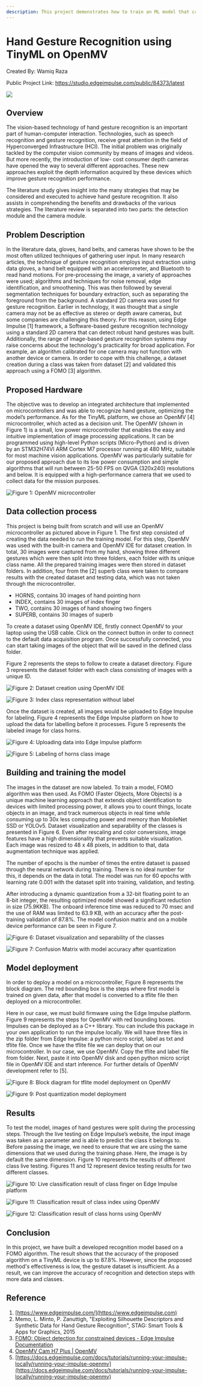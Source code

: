```yaml
---
description: This project demonstrates how to train an ML model that can perform gesture recognition using computer vision on Edge Impulse.
---
```


# Hand Gesture Recognition using TinyML on OpenMV

Created By:
Wamiq Raza 

Public Project Link:
https://studio.edgeimpulse.com/public/84373/latest

![](.gitbook/assets/hand-gesture-recognition/intro.jpg)

## Overview
The vision-based technology of hand gesture recognition is an important part of human-computer interaction. Technologies, such as speech recognition and gesture recognition, receive great attention in the field of Hyperconverged Infrastructure (HCI). The initial problem was originally tackled by the computer vision community by means of images and videos. But more recently, the introduction of low- cost consumer depth cameras have opened the way to several different approaches. These new approaches exploit the depth information acquired by these devices which improve gesture recognition performance. 

The literature study gives insight into the many strategies that may be considered and executed to achieve hand gesture recognition. It also assists in comprehending the benefits and drawbacks of the various strategies. The literature review is separated into two parts: the detection module and the camera module.

## Problem Description
In the literature data, gloves, hand belts, and cameras have shown to be the most often utilized techniques of gathering user input. In many research articles, the technique of gesture recognition employs input extraction using data gloves, a hand belt equipped with an accelerometer, and Bluetooth to read hand motions. For pre-processing the image, a variety of approaches were used; algorithms and techniques for noise removal, edge identification, and smoothening. This was then followed by several segmentation techniques for boundary extraction, such as separating the foreground from the background. A standard 2D camera was used for gesture recognition. Earlier in technology, it was thought that a single camera may not be as effective as stereo or depth aware cameras, but some companies are challenging this theory. For this reason, using Edge Impulse [1] framework, a Software-based gesture recognition technology using a standard 2D camera that can detect robust hand gestures was built. Additionally, the range of image-based gesture recognition systems may raise concerns about the technology's practicality for broad application. For example, an algorithm calibrated for one camera may not function with another device or camera. In order to cope with this challenge, a dataset creation during a class was taken from dataset [2] and validated this approach using a FOMO [3] algorithm.

## Proposed Hardware
The objective was to develop an integrated architecture that implemented on microcontrollers and was able to recognize hand gesture, optimizing the model’s performance. As for the TinyML platform, we chose an OpenMV [4] microcontroller, which acted as a decision unit. The OpenMV (shown in Figure 1) is a small, low power microcontroller that enables the easy and intuitive implementation of image processing applications. It can be programmed using high-level Python scripts (Micro-Python) and is driven by an STM32H74VI ARM Cortex M7 processor running at 480 MHz, suitable for most machine vision applications. OpenMV was particularly suitable for our proposed approach due to its low power consumption and simple algorithms that will run between 25-50 FPS on QVGA (320x240) resolutions and below. It is equipped with a high-performance camera that we used to collect data for the mission purposes.

![Figure 1: OpenMV microcontroller](.gitbook/assets/hand-gesture-recognition/openmv.jpg)

## Data collection process
This project is being built from scratch and will use an OpenMV microcontroller as pictured above in Figure 1. The first step consisted of creating the data needed to run the training model. For this step, OpenMV was used with the built-in camera and OpenMV IDE for dataset creation. In total, 30 images were captured from my hand, showing three different gestures which were then split into three folders, each folder with its unique class name. All the prepared training images were then stored in dataset folders. In addition, four from the [2] superb class were taken to compare results with the created dataset and testing data, which was not taken through the microcontroller.
 - HORNS, contains 30 images of hand pointing horn
 - INDEX, contains 30 images of index finger
 - TWO, contains 30 images of hand showing two fingers
 - SUPERB, contains 30 images of superb
 
To create a dataset using OpenMV IDE, firstly connect OpenMV to your laptop using the USB cable. Click on the connect button in order to connect to the default data acquisition program. Once successfully connected, you can start taking images of the object that will be saved in the defined class folder.

Figure 2 represents the steps to follow to create a dataset directory. Figure 3 represents the dataset folder with each class consisting of images with a unique ID.

![Figure 2: Dataset creation using OpenMV IDE](.gitbook/assets/hand-gesture-recognition/openmv-ide.jpg)

![Figure 3: Index class representation without label](.gitbook/assets/hand-gesture-recognition/openmv-index-class.jpg)

Once the dataset is created, all images would be uploaded to Edge Impulse for labeling. Figure 4 represents the Edge Impulse platform on how to upload the data for labelling before it processes. Figure 5 represents the labeled image for class horns.

![Figure 4: Uploading data into Edge Impulse platform](.gitbook/assets/hand-gesture-recognition/ei-data-upload.jpg)

![Figure 5: Labeling of horns class image](.gitbook/assets/hand-gesture-recognition/ei-labeling.jpg)

## Building and training the model
The images in the dataset are now labeled. To train a model, FOMO algorithm was then used. As FOMO (Faster Objects, More Objects) is a unique machine learning approach that extends object identification to devices with limited processing power, it allows you to count things, locate objects in an image, and track numerous objects in real time while consuming up to 30x less computing power and memory than MobileNet SSD or YOLOv5. Dataset visualization and separability of the classes is presented in Figure 6. Even after rescaling and color conversions, image features have a high dimensionality that prevents suitable visualization. Each image was resized to 48 x 48 pixels, in addition to that, data augmentation technique was applied.

The number of epochs is the number of times the entire dataset is passed through the neural network during training. There is no ideal number for this, it depends on the data in total. The model was run for 60 epochs with learning rate 0.001 with the dataset split into training, validation, and testing.

After introducing a dynamic quantization from a 32-bit floating point to an 8-bit integer, the resulting optimized model showed a significant reduction in size (75.9KKB). The onboard inference time was reduced to 70 msec and the use of RAM was limited to 63.9 KB, with an accuracy after the post-training validation of 87.8%. The model confusion matrix and on a mobile device performance can be seen in Figure 7.

![Figure 6: Dataset visualization and separability of the classes](.gitbook/assets/hand-gesture-recognition/ei-visualization.jpg)

![Figure 7: Confusion Matrix with model accuracy after quantization](.gitbook/assets/hand-gesture-recognition/ei-confusion-matrix.jpg)

## Model deployment
In order to deploy a model on a microcontroller, Figure 8 represents the block diagram. The red bounding box is the steps where first model is trained on given data, after that model is converted to a tflite file then deployed on a microcontroller.

Here in our case, we must build firmware using the Edge Impulse platform. Figure 9 represents the steps for OpenMV with red bounding boxes. Impulses can be deployed as a C++ library. You can include this package in your own application to run the impulse locally. We will have three files in the zip folder from Edge Impulse: a python micro script, label as txt and tflite file. Once we have the tflite file we can deploy that on our microcontroller. In our case, we use OpenMV. Copy the tflite and label file from folder. Next, paste it into OpenMV disk and open python micro script file in OpenMV IDE and start inference. For further details of OpenMV development refer to [5].

![Figure 8: Block diagram for tflite model deployment on OpenMV](.gitbook/assets/hand-gesture-recognition/tflite-diagram.jpg)

![Figure 9: Post quantization model deployment](.gitbook/assets/hand-gesture-recognition/ei-model-deployment.jpg)

## Results
To test the model, images of hand gestures were split during the processing steps. Through the live testing on Edge Impulse’s website, the input image was taken as a parameter and is able to predict the class it belongs to. Before passing the image, we need to ensure that we are using the same dimensions that we used during the training phase. Here, the image is by default the same dimension. Figure 10 represents the results of different class live testing. Figures 11 and 12 represent device testing results for two different classes.

![Figure 10: Live classification result of class finger on Edge Impulse platform](.gitbook/assets/hand-gesture-recognition/ei-live-classification.jpg)

![Figure 11: Classification result of class index using OpenMV](.gitbook/assets/hand-gesture-recognition/openmv-classification.jpg)

![Figure 12: Classification result of class horns using OpenMV](.gitbook/assets/hand-gesture-recognition/openmv-classification-horn.jpg)

## Conclusion
In this project, we have built a developed recognition model based on a FOMO algorithm. The result shows that the accuracy of the proposed algorithm on a TinyML device is up to 87.8%. However, since the proposed method's effectiveness is low, the gesture dataset is insufficient. As a result, we can improve the accuracy of recognition and detection steps with more data and classes.

## Reference
1. [https://www.edgeimpulse.com/](https://www.edgeimpulse.com)
2. Memo, L. Minto, P. Zanuttigh, "Exploiting Silhouette Descriptors and Synthetic Data for Hand Gesture Recognition", STAG: Smart Tools & Apps for Graphics, 2015
3. [FOMO: Object detection for constrained devices - Edge Impulse Documentation](https://docs.edgeimpulse.com/docs/tutorials/fomo-object-detection-for-constrained-devices)
4. [OpenMV Cam H7 Plus | OpenMV](https://openmv.io/products/openmv-cam-h7-plus)
5. [https://docs.edgeimpulse.com/docs/tutorials/running-your-impulse-locally/running-your-impulse-openmv](https://docs.edgeimpulse.com/docs/tutorials/running-your-impulse-locally/running-your-impulse-openmv)

